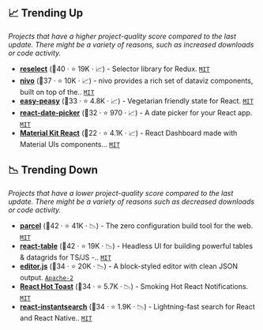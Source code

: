 ## 📈 Trending Up

_Projects that have a higher project-quality score compared to the last update. There might be a variety of reasons, such as increased downloads or code activity._

- <b><a href="https://github.com/reduxjs/reselect">reselect</a></b> (🥈40 ·  ⭐ 19K · 📈) - Selector library for Redux. <code><a href="http://bit.ly/34MBwT8">MIT</a></code>
- <b><a href="https://github.com/plouc/nivo">nivo</a></b> (🥈37 ·  ⭐ 10K · 📈) - nivo provides a rich set of dataviz components, built on top of the.. <code><a href="http://bit.ly/34MBwT8">MIT</a></code>
- <b><a href="https://github.com/ctrlplusb/easy-peasy">easy-peasy</a></b> (🥉33 ·  ⭐ 4.8K · 📈) - Vegetarian friendly state for React. <code><a href="http://bit.ly/34MBwT8">MIT</a></code>
- <b><a href="https://github.com/wojtekmaj/react-date-picker">react-date-picker</a></b> (🥈32 ·  ⭐ 970 · 📈) - A date picker for your React app. <code><a href="http://bit.ly/34MBwT8">MIT</a></code>
- <b><a href="https://github.com/devias-io/material-kit-react">Material Kit React</a></b> (🥈22 ·  ⭐ 4.1K · 📈) - React Dashboard made with Material UIs components... <code><a href="http://bit.ly/34MBwT8">MIT</a></code> <code><img src="https://mui.com/static/favicon.ico" style="display:inline;" width="13" height="13"></code>

## 📉 Trending Down

_Projects that have a lower project-quality score compared to the last update. There might be a variety of reasons such as decreased downloads or code activity._

- <b><a href="https://github.com/parcel-bundler/parcel">parcel</a></b> (🥈42 ·  ⭐ 41K · 📉) - The zero configuration build tool for the web. <code><a href="http://bit.ly/34MBwT8">MIT</a></code>
- <b><a href="https://github.com/TanStack/table">react-table</a></b> (🥇42 ·  ⭐ 19K · 📉) - Headless UI for building powerful tables & datagrids for TS/JS -.. <code><a href="http://bit.ly/34MBwT8">MIT</a></code>
- <b><a href="https://github.com/codex-team/editor.js">editor.js</a></b> (🥇34 ·  ⭐ 20K · 📉) - A block-styled editor with clean JSON output. <code><a href="http://bit.ly/3nYMfla">Apache-2</a></code>
- <b><a href="https://github.com/timolins/react-hot-toast">React Hot Toast</a></b> (🥈34 ·  ⭐ 5.7K · 📉) - Smoking Hot React Notifications. <code><a href="http://bit.ly/34MBwT8">MIT</a></code>
- <b><a href="https://github.com/algolia/react-instantsearch">react-instantsearch</a></b> (🥈34 ·  ⭐ 1.9K · 📉) - Lightning-fast search for React and React Native.. <code><a href="http://bit.ly/34MBwT8">MIT</a></code>

